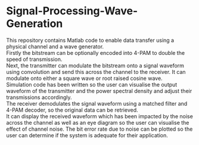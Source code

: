 # Signal-Processing-Wave-Generation
This repository contains Matlab code to enable data transfer using a physical channel and a wave generator.  
Firstly the bitstream can be optionally encoded into 4-PAM to double the speed of transmission.  
Next, the transmitter can modulate the bitstream onto a signal waveform using convolution and send this across the channel to the receiver.
It can modulate onto either a square wave or root raised cosine wave.  
Simulation code has been written so the user can visualise the output waveform of the transmitter and the power spectral density and adjust their transmissions accordingly.  
The receiver demodulates the signal waveform using a matched filter and 4-PAM decoder, so the original data can be retrieved.  
It can display the received waveform which has been impacted by the noise across the channel as well as an eye diagram so the user can visualise the effect of channel noise.
The bit error rate due to noise can be plotted so the user can determine if the system is adequate for their application.
